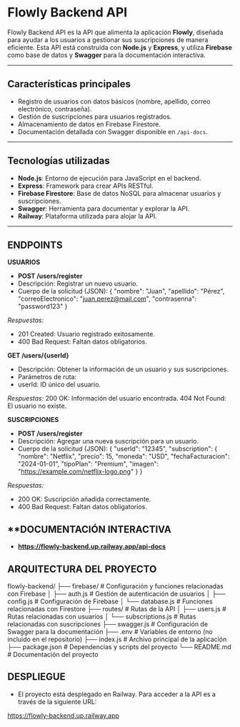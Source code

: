 # Flowly Backend API

Flowly Backend API es la API que alimenta la aplicación **Flowly**, diseñada para ayudar a los usuarios a gestionar sus suscripciones de manera eficiente. Esta API está construida con **Node.js** y **Express**, y utiliza **Firebase** como base de datos y **Swagger** para la documentación interactiva.

---

## **Características principales**

- Registro de usuarios con datos básicos (nombre, apellido, correo electrónico, contraseña).
- Gestión de suscripciones para usuarios registrados.
- Almacenamiento de datos en Firebase Firestore.
- Documentación detallada con Swagger disponible en `/api-docs`.

---

## **Tecnologías utilizadas**

- **Node.js**: Entorno de ejecución para JavaScript en el backend.
- **Express**: Framework para crear APIs RESTful.
- **Firebase Firestore**: Base de datos NoSQL para almacenar usuarios y suscripciones.
- **Swagger**: Herramienta para documentar y explorar la API.
- **Railway**: Plataforma utilizada para alojar la API.

---

## **ENDPOINTS**

**USUARIOS**

- **POST /users/register**
- Descripción: Registrar un nuevo usuario.
- Cuerpo de la solicitud (JSON):
{
    "nombre": "Juan",
    "apellido": "Pérez",
    "correoElectronico": "juan.perez@mail.com",
    "contrasenna": "password123"
}

*Respuestas:*
- 201 Created: Usuario registrado exitosamente.
- 400 Bad Request: Faltan datos obligatorios.

**GET /users/{userId}**
- Descripción: Obtener la información de un usuario y sus suscripciones.
- Parámetros de ruta:
- userId: ID único del usuario.

*Respuestas:*
200 OK: Información del usuario encontrada.
404 Not Found: El usuario no existe.

**SUSCRIPCIONES**

- **POST /users/register**
- Descripción: Agregar una nueva suscripción para un usuario.
- Cuerpo de la solicitud (JSON):
{
    "userId": "12345",
    "subscription": {
        "nombre": "Netflix",
        "precio": 15,
        "moneda": "USD",
        "fechaFacturacion": "2024-01-01",
        "tipoPlan": "Premium",
        "imagen": "https://example.com/netflix-logo.png"
    }
}

*Respuestas:*
- 200 OK: Suscripción añadida correctamente.
- 400 Bad Request: Faltan datos obligatorios.

## **DOCUMENTACIÓN INTERACTIVA
- **https://flowly-backend.up.railway.app/api-docs**

## **ARQUITECTURA DEL PROYECTO** 

flowly-backend/
├── firebase/         # Configuración y funciones relacionadas con Firebase
│   ├── auth.js       # Gestión de autenticación de usuarios
│   ├── config.js     # Configuración de Firebase
│   └── database.js   # Funciones relacionadas con Firestore
├── routes/           # Rutas de la API
│   ├── users.js      # Rutas relacionadas con usuarios
│   └── subscriptions.js # Rutas relacionadas con suscripciones
├── swagger.js        # Configuración de Swagger para la documentación
├── .env              # Variables de entorno (no incluido en el repositorio)
├── index.js          # Archivo principal de la aplicación
├── package.json      # Dependencias y scripts del proyecto
└── README.md         # Documentación del proyecto

## **DESPLIEGUE**

- El proyecto está desplegado en Railway. Para acceder a la API es a través de la siguiente URL:

https://flowly-backend.up.railway.app
